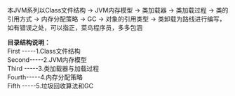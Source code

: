 本JVM系列以Class文件结构 -> JVM内存模型 -> 类加载器 -> 类加载过程 -> 类的引用方式 -> 内存分配策略 -> GC -> 对象的引用类型 -> 类卸载为路线进行编写，如有错误之处，可以指正，菜鸟程序员，多多包涵

**目录结构说明：**  
First -----1.Class文件结构  
Second-----2.JVM内存模型  
Third -----3.类加载器与加载过程  
Fourth-----4.内存分配策略  
Fifth -----5.垃圾回收算法和GC  

